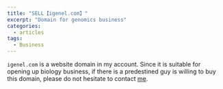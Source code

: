 ```yaml
---
title: "SELL【igenel.com】"
excerpt: "Domain for genomics business"
categories:
  - articles
tags:
  - Business
---
```


`igenel.com` is a website domain in my account. Since it is suitable for opening up biology business, if there is a predestined guy is willing to buy this domain, please do not hesitate to contact [me](mailto:me@shanguangyu.com).

